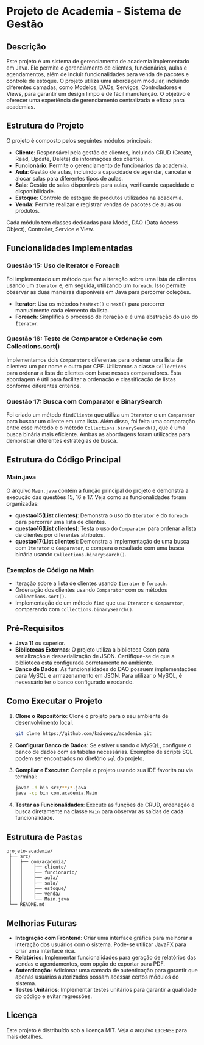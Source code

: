 # Projeto de Academia - Sistema de Gestão

## Descrição
Este projeto é um sistema de gerenciamento de academia implementado em Java. Ele permite o gerenciamento de clientes, funcionários, aulas e agendamentos, além de incluir funcionalidades para venda de pacotes e controle de estoque. O projeto utiliza uma abordagem modular, incluindo diferentes camadas, como Modelos, DAOs, Serviços, Controladores e Views, para garantir um design limpo e de fácil manutenção. O objetivo é oferecer uma experiência de gerenciamento centralizada e eficaz para academias.

## Estrutura do Projeto
O projeto é composto pelos seguintes módulos principais:

- **Cliente**: Responsável pela gestão de clientes, incluindo CRUD (Create, Read, Update, Delete) de informações dos clientes.
- **Funcionário**: Permite o gerenciamento de funcionários da academia.
- **Aula**: Gestão de aulas, incluindo a capacidade de agendar, cancelar e alocar salas para diferentes tipos de aulas.
- **Sala**: Gestão de salas disponíveis para aulas, verificando capacidade e disponibilidade.
- **Estoque**: Controle de estoque de produtos utilizados na academia.
- **Venda**: Permite realizar e registrar vendas de pacotes de aulas ou produtos.

Cada módulo tem classes dedicadas para Model, DAO (Data Access Object), Controller, Service e View.

## Funcionalidades Implementadas

### Questão 15: Uso de Iterator e Foreach
Foi implementado um método que faz a iteração sobre uma lista de clientes usando um `Iterator` e, em seguida, utilizando um `foreach`. Isso permite observar as duas maneiras disponíveis em Java para percorrer coleções.

- **Iterator**: Usa os métodos `hasNext()` e `next()` para percorrer manualmente cada elemento da lista.
- **Foreach**: Simplifica o processo de iteração e é uma abstração do uso do `Iterator`.

### Questão 16: Teste de Comparator e Ordenação com Collections.sort()
Implementamos dois `Comparators` diferentes para ordenar uma lista de clientes: um por nome e outro por CPF. Utilizamos a classe `Collections` para ordenar a lista de clientes com base nesses comparadores. Esta abordagem é útil para facilitar a ordenação e classificação de listas conforme diferentes critérios.

### Questão 17: Busca com Comparator e BinarySearch
Foi criado um método `findCliente` que utiliza um `Iterator` e um `Comparator` para buscar um cliente em uma lista. Além disso, foi feita uma comparação entre esse método e o método `Collections.binarySearch()`, que é uma busca binária mais eficiente. Ambas as abordagens foram utilizadas para demonstrar diferentes estratégias de busca.

## Estrutura do Código Principal

### Main.java
O arquivo `Main.java` contém a função principal do projeto e demonstra a execução das questões 15, 16 e 17. Veja como as funcionalidades foram organizadas:

- **questao15(List<Cliente> clientes)**: Demonstra o uso do `Iterator` e do `foreach` para percorrer uma lista de clientes.
- **questao16(List<Cliente> clientes)**: Testa o uso do `Comparator` para ordenar a lista de clientes por diferentes atributos.
- **questao17(List<Cliente> clientes)**: Demonstra a implementação de uma busca com `Iterator` e `Comparator`, e compara o resultado com uma busca binária usando `Collections.binarySearch()`.

### Exemplos de Código na Main
- Iteração sobre a lista de clientes usando `Iterator` e `foreach`.
- Ordenação dos clientes usando `Comparator` com os métodos `Collections.sort()`.
- Implementação de um método `find` que usa `Iterator` e `Comparator`, comparando com `Collections.binarySearch()`.

## Pré-Requisitos
- **Java 11** ou superior.
- **Bibliotecas Externas**: O projeto utiliza a biblioteca Gson para serialização e desserialização de JSON. Certifique-se de que a biblioteca está configurada corretamente no ambiente.
- **Banco de Dados**: As funcionalidades do DAO possuem implementações para MySQL e armazenamento em JSON. Para utilizar o MySQL, é necessário ter o banco configurado e rodando.

## Como Executar o Projeto
1. **Clone o Repositório**: Clone o projeto para o seu ambiente de desenvolvimento local.
   ```sh
   git clone https://github.com/kaiquepy/academia.git
   ```

2. **Configurar Banco de Dados**: Se estiver usando o MySQL, configure o banco de dados com as tabelas necessárias. Exemplos de scripts SQL podem ser encontrados no diretório `sql` do projeto.

3. **Compilar e Executar**: Compile o projeto usando sua IDE favorita ou via terminal:
   ```sh
   javac -d bin src/**/*.java
   java -cp bin com.academia.Main
   ```

4. **Testar as Funcionalidades**: Execute as funções de CRUD, ordenação e busca diretamente na classe `Main` para observar as saídas de cada funcionalidade.

## Estrutura de Pastas
```
projeto-academia/
 ├── src/
 │   ├── com/academia/
 │   │    ├── cliente/
 │   │    ├── funcionario/
 │   │    ├── aula/
 │   │    ├── sala/
 │   │    ├── estoque/
 │   │    ├── venda/
 │   │    └── Main.java
 └── README.md
```

## Melhorias Futuras
- **Integração com Frontend**: Criar uma interface gráfica para melhorar a interação dos usuários com o sistema. Pode-se utilizar JavaFX para criar uma interface rica.
- **Relatórios**: Implementar funcionalidades para geração de relatórios das vendas e agendamentos, com opção de exportar para PDF.
- **Autenticação**: Adicionar uma camada de autenticação para garantir que apenas usuários autorizados possam acessar certos módulos do sistema.
- **Testes Unitários**: Implementar testes unitários para garantir a qualidade do código e evitar regressões.

## Licença
Este projeto é distribuído sob a licença MIT. Veja o arquivo `LICENSE` para mais detalhes.

